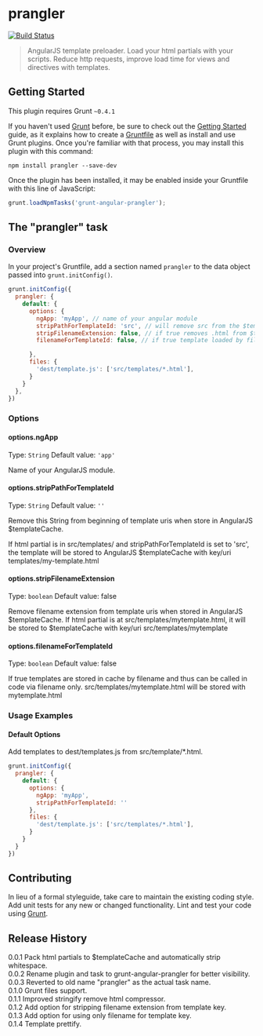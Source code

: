 # prangler
[![Build Status](https://travis-ci.org/sulmanen/prangler.png?branch=master)](https://travis-ci.org/sulmanen/prangler)  
> AngularJS template preloader. Load your html partials with your scripts. Reduce http requests, improve load time for views and directives with templates.

## Getting Started
This plugin requires Grunt `~0.4.1`

If you haven't used [Grunt](http://gruntjs.com/) before, be sure to check out the [Getting Started](http://gruntjs.com/getting-started) guide, as it explains how to create a [Gruntfile](http://gruntjs.com/sample-gruntfile) as well as install and use Grunt plugins. Once you're familiar with that process, you may install this plugin with this command:

```shell
npm install prangler --save-dev
```

Once the plugin has been installed, it may be enabled inside your Gruntfile with this line of JavaScript:

```js
grunt.loadNpmTasks('grunt-angular-prangler');
```

## The "prangler" task

### Overview
In your project's Gruntfile, add a section named `prangler` to the data object passed into `grunt.initConfig()`.

```js
grunt.initConfig({
  prangler: {
    default: {
      options: {
        ngApp: 'myApp', // name of your angular module
        stripPathForTemplateId: 'src', // will remove src from the $templcateCache key
        stripFilenameExtension: false, // if true removes .html from $templateCache key
        filenameForTemplateId: false, // if true template loaded by filename

      },
      files: {
        'dest/template.js': ['src/templates/*.html'],
      }
    }
  },
})
```

### Options

#### options.ngApp
Type: `String`
Default value: `'app'`

Name of your AngularJS module.

#### options.stripPathForTemplateId
Type: `String`
Default value: `''`

Remove this String from beginning of template uris when store in AngularJS $templateCache.

If html partial is in src/templates/ and stripPathForTemplateId is set to 'src', the template will be stored to AngularJS $templateCache with key/uri templates/my-template.html

#### options.stripFilenameExtension
Type: `boolean`
Default value: false

Remove filename extension from template uris when stored in AngularJS $templateCache.
If html partial is at src/templates/mytemplate.html, it will be stored to $templateCache with key/uri src/templates/mytemplate

#### options.filenameForTemplateId
Type: `boolean`
Default value: false

If true templates are stored in cache by filename and thus can be called in code via filename only. src/templates/mytemplate.html will be stored with mytemplate.html

### Usage Examples

#### Default Options
Add templates to dest/templates.js from src/template/*.html.

```js
grunt.initConfig({
  prangler: {
    default: {
      options: {
        ngApp: 'myApp',
        stripPathForTemplateId: ''
      },
      files: {
        'dest/template.js': ['src/templates/*.html'],
      }
    }
  }
})
```

## Contributing
In lieu of a formal styleguide, take care to maintain the existing coding style. Add unit tests for any new or changed functionality. Lint and test your code using [Grunt](http://gruntjs.com/).

## Release History
0.0.1 Pack html partials to $templateCache and automatically strip whitespace.  
0.0.2 Rename plugin and task to grunt-angular-prangler for better visibility.  
0.0.3 Reverted to old name "prangler" as the actual task name.  
0.1.0 Grunt files support.  
0.1.1 Improved stringify remove html compressor.   
0.1.2 Add option for stripping filename extension from template key.  
0.1.3 Add option for using only filename for template key.  
0.1.4 Template prettify.
